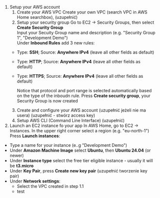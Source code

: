 1. Setup your AWS account
	1. Create your AWS VPC 
	Create your own VPC (search VPC in AWS Home searchbox), 
	(uzupełnić)
	2. Setup your security group
	Go to EC2 -> Security Groups, then select **Create Security Group**  
	Input your Secuity Group name and description (e.g. "Security Group 1", "Development Demo")  
	Under **Inbound Rules** add 3 new rules:  
	+ Type: **SSH**; Source: **Anywhere IPv4** (leave all other fields as default)  
	+ Type: **HTTP**; Source: **Anywhere IPv4** (leave all other fields as default)  
	+ Type: **HTTPS**; Source: **Anywhere IPv4** (leave all other fields as default)  
	  
    	Notice that protocol and port range is selected automatically based on the type of the inboudn rule.
	    Press **Create security group**, your Security Group is now created
	3. Create and configure your AWS account
	(uzupełnić jeżeli nie ma usera)
	(uzupełnić - stwórz access key)
	4. Setup AWS CLI (Command Line Interface)
	(uzupełnić)
2. Launch an EC2 instance fo your app
In AWS Home, go to EC2 -> Instances. In the upper right corner select a region (e.g. "eu-north-1")
Press **Launch instances**:
+ Type a name for your instance (e..g "Development Demo")
+ Under **Amazon Machine Image** select **Ubuntu**, then **Ubuntu 24.04** (or newer)
+ Under **Instance type** select the free tier eligible instance - usually it will be **t3.micro**
+ Under **Key Pair**, press **Create new key pair**
	(uzupełnić tworzenie key pair)
+ Under **Network settings**:
	+ Select the VPC created in step 1.1
	+ test
